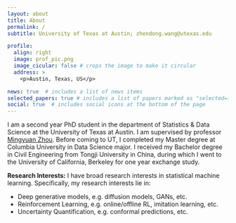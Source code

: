 ```yaml
---
layout: about
title: About
permalink: /
subtitle: University of Texas at Austin; zhendong.wang@utexas.edu

profile:
  align: right
  image: prof_pic.png
  image_cicular: false # crops the image to make it circular
  address: >
    <p>Austin, Texas, US</p>

news: true  # includes a list of news items
selected_papers: true # includes a list of papers marked as "selected={true}"
social: true  # includes social icons at the bottom of the page
---
```


I am a second year PhD student in the department of Statistics & Data Science at the University of Texas at Austin. I am supervised by professor [Mingyuan Zhou](https://mingyuanzhou.github.io/). Before coming to UT, I completed my Master degree at Columbia University in Data Science major. I received my Bachelor degree in Civil Engineering from Tongji University in China, during which I went to the University of California, Berkeley for one year exchange study.

**Research Interests:** I have broad research interests in statistical machine learning. Specifically, my research interests lie in:
- Deep generative models, e.g. diffusion models, GANs, etc. 
- Reinforcement Learning, e.g. online/offline RL, imitation learning, etc.
- Uncertainty Quantification, e.g. conformal predictions, etc.
